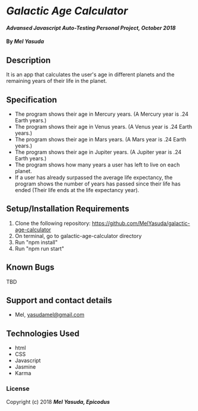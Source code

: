 # _Galactic Age Calculator_

#### _Advansed Javascript Auto-Testing Personal Project, October 2018_

#### By _**Mel Yasuda**_

## Description
It is an app that calculates the user's age in different planets and the remaining years of their life in the planet.

## Specification
* The program shows their age in Mercury years. (A Mercury year is .24 Earth years.)
* The program shows their age in Venus years. (A Venus year is .24 Earth years.)
* The program shows their age in Mars years. (A Mars year is .24 Earth years.)
* The program shows their age in Jupiter years. (A Jupiter year is .24 Earth years.)
* The program shows how many years a user has left to live on each planet.
* If a user has already surpassed the average life expectancy, the program shows the number of years has passed since their life has ended (Their life ends at the life expectancy year).

## Setup/Installation Requirements
1. Clone the following repository: https://github.com/MelYasuda/galactic-age-calculator
2. On terminal, go to galactic-age-calculator directory
3. Run "npm install"
4. Run "npm run start"

## Known Bugs
TBD

## Support and contact details
* Mel, yasudamel@gmail.com

## Technologies Used
* html
* CSS
* Javascript
* Jasmine
* Karma

### License

Copyright (c) 2018 **_Mel Yasuda, Epicodus_**
